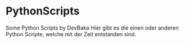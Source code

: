 # PythonScripts
Some Python Scripts by DevBaka
Hier gibt es die einen oder anderen Python Scripte, welche mit der Zeit entstanden sind.
